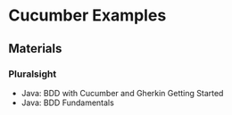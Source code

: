 # Cucumber Examples

## Materials
### Pluralsight
* Java: BDD with Cucumber and Gherkin Getting Started
* Java: BDD Fundamentals